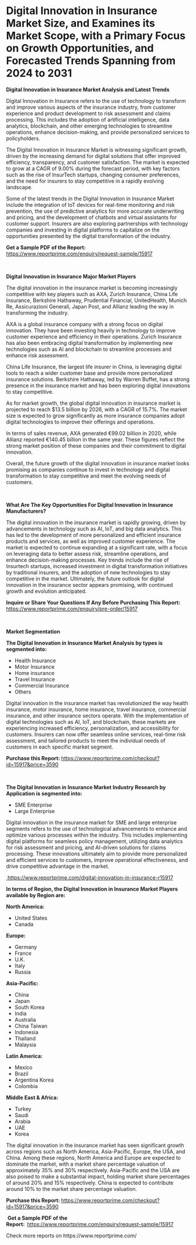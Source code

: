 <p><h1>Digital Innovation in Insurance Market Size, and Examines its Market Scope, with a Primary Focus on Growth Opportunities, and Forecasted Trends Spanning from 2024 to 2031</h1></p><p><strong>Digital Innovation in Insurance Market Analysis and Latest Trends</strong></p>
<p><p>Digital Innovation in Insurance refers to the use of technology to transform and improve various aspects of the insurance industry, from customer experience and product development to risk assessment and claims processing. This includes the adoption of artificial intelligence, data analytics, blockchain, and other emerging technologies to streamline operations, enhance decision-making, and provide personalized services to policyholders.</p><p>The Digital Innovation in Insurance Market is witnessing significant growth, driven by the increasing demand for digital solutions that offer improved efficiency, transparency, and customer satisfaction. The market is expected to grow at a CAGR of 9.00% during the forecast period, with key factors such as the rise of InsurTech startups, changing consumer preferences, and the need for insurers to stay competitive in a rapidly evolving landscape.</p><p>Some of the latest trends in the Digital Innovation in Insurance Market include the integration of IoT devices for real-time monitoring and risk prevention, the use of predictive analytics for more accurate underwriting and pricing, and the development of chatbots and virtual assistants for customer support. Insurers are also exploring partnerships with technology companies and investing in digital platforms to capitalize on the opportunities presented by the digital transformation of the industry.</p></p>
<p><strong>Get a Sample PDF of the Report:&nbsp;</strong> <a href="https://www.reportprime.com/enquiry/request-sample/15917">https://www.reportprime.com/enquiry/request-sample/15917</a></p>
<p>&nbsp;</p>
<p><strong>Digital Innovation in Insurance Major Market Players</strong></p>
<p><p>The digital innovation in the insurance market is becoming increasingly competitive with key players such as AXA, Zurich Insurance, China Life Insurance, Berkshire Hathaway, Prudential Financial, UnitedHealth, Munich Re, Assicurazioni Generali, Japan Post, and Allianz leading the way in transforming the industry.</p><p>AXA is a global insurance company with a strong focus on digital innovation. They have been investing heavily in technology to improve customer experience and efficiency in their operations. Zurich Insurance has also been embracing digital transformation by implementing new technologies such as AI and blockchain to streamline processes and enhance risk assessment.</p><p>China Life Insurance, the largest life insurer in China, is leveraging digital tools to reach a wider customer base and provide more personalized insurance solutions. Berkshire Hathaway, led by Warren Buffet, has a strong presence in the insurance market and has been exploring digital innovations to stay competitive.</p><p>As for market growth, the global digital innovation in insurance market is projected to reach $13.5 billion by 2026, with a CAGR of 15.7%. The market size is expected to grow significantly as more insurance companies adopt digital technologies to improve their offerings and operations.</p><p>In terms of sales revenue, AXA generated €99.02 billion in 2020, while Allianz reported €140.45 billion in the same year. These figures reflect the strong market position of these companies and their commitment to digital innovation.</p><p>Overall, the future growth of the digital innovation in insurance market looks promising as companies continue to invest in technology and digital transformation to stay competitive and meet the evolving needs of customers.</p></p>
<p>&nbsp;</p>
<p><strong>What Are The Key Opportunities For Digital Innovation in Insurance Manufacturers?</strong></p>
<p><p>The digital innovation in the insurance market is rapidly growing, driven by advancements in technology such as AI, IoT, and big data analytics. This has led to the development of more personalized and efficient insurance products and services, as well as improved customer experience. The market is expected to continue expanding at a significant rate, with a focus on leveraging data to better assess risk, streamline operations, and enhance decision-making processes. Key trends include the rise of Insurtech startups, increased investment in digital transformation initiatives by traditional insurers, and the adoption of new technologies to stay competitive in the market. Ultimately, the future outlook for digital innovation in the insurance sector appears promising, with continued growth and evolution anticipated.</p></p>
<p><strong>Inquire or Share Your Questions If Any Before Purchasing This Report:</strong> <a href="https://www.reportprime.com/enquiry/pre-order/15917">https://www.reportprime.com/enquiry/pre-order/15917</a></p>
<p>&nbsp;</p>
<p><strong>Market Segmentation</strong></p>
<p><strong>The Digital Innovation in Insurance Market Analysis by types is segmented into:</strong></p>
<p><ul><li>Health Insurance</li><li>Motor Insurance</li><li>Home insurance</li><li>Travel Insurance</li><li>Commercial Insurance</li><li>Others</li></ul></p>
<p><p>Digital innovation in the insurance market has revolutionized the way health insurance, motor insurance, home insurance, travel insurance, commercial insurance, and other insurance sectors operate. With the implementation of digital technologies such as AI, IoT, and blockchain, these markets are experiencing increased efficiency, personalization, and accessibility for customers. Insurers can now offer seamless online services, real-time risk assessment, and tailored products to meet the individual needs of customers in each specific market segment.</p></p>
<p><strong>Purchase this Report:&nbsp;</strong><a href="https://www.reportprime.com/checkout?id=15917&price=3590">https://www.reportprime.com/checkout?id=15917&price=3590</a></p>
<p>&nbsp;</p>
<p><strong>The Digital Innovation in Insurance Market Industry Research by Application is segmented into:</strong></p>
<p><ul><li>SME Enterprise</li><li>Large Enterprise</li></ul></p>
<p><p>Digital innovation in the insurance market for SME and large enterprise segments refers to the use of technological advancements to enhance and optimize various processes within the industry. This includes implementing digital platforms for seamless policy management, utilizing data analytics for risk assessment and pricing, and AI-driven solutions for claims processing. These innovations ultimately aim to provide more personalized and efficient services to customers, improve operational effectiveness, and drive competitive advantage in the market.</p></p>
<p><a href="https://www.reportprime.com/digital-innovation-in-insurance-r15917">&nbsp;https://www.reportprime.com/digital-innovation-in-insurance-r15917</a></p>
<p><strong>In terms of Region, the Digital Innovation in Insurance Market Players available by Region are:</strong></p>
<p>
    <p> <strong> North America: </strong>
        <ul>
            <li>United States</li>
            <li>Canada</li>
        </ul>
        </p> 
    <p> <strong> Europe: </strong>
        <ul>
            <li>Germany</li>
            <li>France</li>
            <li>U.K.</li>
            <li>Italy</li>
            <li>Russia</li>
        </ul>
        </p> 
    <p> <strong> Asia-Pacific: </strong>
        <ul>
            <li>China</li>
            <li>Japan</li>
            <li>South Korea</li>
            <li>India</li>
            <li>Australia</li>
            <li>China Taiwan</li>
            <li>Indonesia</li>
            <li>Thailand</li>
            <li>Malaysia</li>
        </ul>
        </p> 
    <p> <strong> Latin America: </strong>
        <ul>
            <li>Mexico</li>
            <li>Brazil</li>
            <li>Argentina Korea</li>
            <li>Colombia</li>
        </ul>
        </p> 
    <p> <strong> Middle East & Africa: </strong>
        <ul>
            <li>Turkey</li>
            <li>Saudi</li>
            <li>Arabia</li>
            <li>UAE</li>
            <li>Korea</li>
        </ul>
    </p>
    </p>
<p><p>The digital innovation in the insurance market has seen significant growth across regions such as North America, Asia-Pacific, Europe, the USA, and China. Among these regions, North America and Europe are expected to dominate the market, with a market share percentage valuation of approximately 35% and 30% respectively. Asia-Pacific and the USA are also poised to make a substantial impact, holding market share percentages of around 20% and 15% respectively. China is expected to contribute around 10% to the market share percentage valuation.</p></p>
<p><strong>Purchase this Report: </strong><a href="https://www.reportprime.com/checkout?id=15917&price=3590">https://www.reportprime.com/checkout?id=15917&price=3590</a></p>
<p>&nbsp;<strong>Get a Sample PDF of the Report:&nbsp;&nbsp;</strong><a href="https://www.reportprime.com/enquiry/request-sample/15917">https://www.reportprime.com/enquiry/request-sample/15917</a></p>
<p><strong></strong></p>
<p>Check more reports on https://www.reportprime.com/</p>